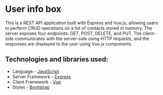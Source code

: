 # User info box

This is a REST API application built with Express and Vue.js, allowing users to perform CRUD operations on a list of contacts stored in memory. The server exposes four endpoints: GET, POST, DELETE, and PUT. The client-side communicates with the server-side using HTTP requests, and the responses are displayed to the user using Vue.js components. 


## Technologies and libraries used: 

-  Language - [JavaScript](https://www.javascript.com/)
-  Server Framework - [Express](https://expressjs.com/)
-  Client Framework - [Vue](https://vuejs.org/)
-  Styles - [Bootstrap](https://getbootstrap.com/) 
